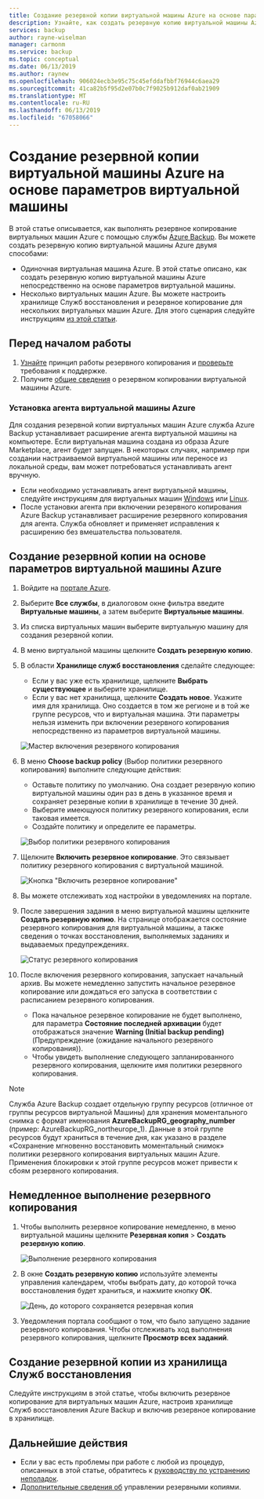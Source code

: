 ```yaml
---
title: Создание резервной копии виртуальной машины Azure на основе параметров виртуальной машины с помощью службы Azure Backup
description: Узнайте, как создать резервную копию виртуальной машины Azure с помощью службы Azure Backup
services: backup
author: rayne-wiselman
manager: carmonm
ms.service: backup
ms.topic: conceptual
ms.date: 06/13/2019
ms.author: raynew
ms.openlocfilehash: 906024ecb3e95c75c45efddafbbf76944c6aea29
ms.sourcegitcommit: 41ca82b5f95d2e07b0c7f9025b912daf0ab21909
ms.translationtype: MT
ms.contentlocale: ru-RU
ms.lasthandoff: 06/13/2019
ms.locfileid: "67058066"
---
```

# <a name="back-up-an-azure-vm-from-the-vm-settings"></a>Создание резервной копии виртуальной машины Azure на основе параметров виртуальной машины

В этой статье описывается, как выполнять резервное копирование виртуальных машин Azure с помощью службы [Azure Backup](backup-overview.md). Вы можете создать резервную копию виртуальной машины Azure двумя способами:

- Одиночная виртуальная машина Azure. В этой статье описано, как создать резервную копию виртуальной машины Azure непосредственно на основе параметров виртуальной машины.
- Несколько виртуальных машин Azure. Вы можете настроить хранилище Служб восстановления и резервное копирование для нескольких виртуальных машин Azure. Для этого сценария следуйте инструкциям [из этой статьи](backup-azure-arm-vms-prepare.md).



## <a name="before-you-start"></a>Перед началом работы

1. [Узнайте](backup-architecture.md#how-does-azure-backup-work) принцип работы резервного копирования и [проверьте](backup-support-matrix.md#azure-vm-backup-support) требования к поддержке.
2. Получите [общие сведения](backup-azure-vms-introduction.md) о резервном копировании виртуальной машины Azure.

### <a name="azure-vm-agent-installation"></a>Установка агента виртуальной машины Azure

Для создания резервной копии виртуальных машин Azure служба Azure Backup устанавливает расширение агента виртуальной машины на компьютере. Если виртуальная машина создана из образа Azure Marketplace, агент будет запущен. В некоторых случаях, например при создании настраиваемой виртуальной машины или переносе из локальной среды, вам может потребоваться устанавливать агент вручную.

- Если необходимо устанавливать агент виртуальной машины, следуйте инструкциям для виртуальных машин [Windows](https://docs.microsoft.com/azure/virtual-machines/extensions/agent-windows) или [Linux](https://docs.microsoft.com/azure/virtual-machines/extensions/agent-linux).
- После установки агента при включении резервного копирования Azure Backup устанавливает расширение резервного копирования для агента. Служба обновляет и применяет исправления к расширению без вмешательства пользователя.

## <a name="back-up-from-azure-vm-settings"></a>Создание резервной копии на основе параметров виртуальной машины Azure


1. Войдите на [портале Azure](https://portal.azure.com/).
2. Выберите **Все службы**, в диалоговом окне фильтра введите **Виртуальные машины**, а затем выберите **Виртуальные машины**.
3. Из списка виртуальных машин выберите виртуальную машину для создания резервной копии.
4. В меню виртуальной машины щелкните **Создать резервную копию**.
5. В области **Хранилище служб восстановления** сделайте следующее:
   - Если у вас уже есть хранилище, щелкните **Выбрать существующее** и выберите хранилище.
   - Если у вас нет хранилища, щелкните **Создать новое**. Укажите имя для хранилища. Оно создается в том же регионе и в той же группе ресурсов, что и виртуальная машина. Эти параметры нельзя изменить при включении резервного копирования непосредственно из параметров виртуальной машины.

   ![Мастер включения резервного копирования](./media/backup-azure-vms-first-look-arm/vm-menu-enable-backup-small.png)

6. В меню **Choose backup policy** (Выбор политики резервного копирования) выполните следующие действия:

   - Оставьте политику по умолчанию. Она создает резервную копию виртуальной машины один раз в день в указанное время и сохраняет резервные копии в хранилище в течение 30 дней.
   - Выберите имеющуюся политику резервного копирования, если таковая имеется.
   - Создайте политику и определите ее параметры.  

   ![Выбор политики резервного копирования](./media/backup-azure-vms-first-look-arm/set-backup-policy.png)

7. Щелкните **Включить резервное копирование**. Это связывает политику резервного копирования с виртуальной машиной.

    ![Кнопка "Включить резервное копирование"](./media/backup-azure-vms-first-look-arm/vm-management-menu-enable-backup-button.png)

8. Вы можете отслеживать ход настройки в уведомлениях на портале.
9. После завершения задания в меню виртуальной машины щелкните **Создать резервную копию**. На странице отображается состояние резервного копирования для виртуальной машины, а также сведения о точках восстановления, выполняемых заданиях и выдаваемых предупреждениях.

   ![Статус резервного копирования](./media/backup-azure-vms-first-look-arm/backup-item-view-update.png)

10. После включения резервного копирования, запускает начальный архив. Вы можете немедленно запустить начальное резервное копирование или дождаться его запуска в соответствии с расписанием резервного копирования.
    - Пока начальное резервное копирование не будет выполнено, для параметра **Состояние последней архивации** будет отображаться значение **Warning (Initial backup pending)** (Предупреждение (ожидание начального резервного копирования)).
    - Чтобы увидеть выполнение следующего запланированного резервного копирования, щелкните имя политики резервного копирования.


> [!NOTE]
> Служба Azure Backup создает отдельную группу ресурсов (отличное от группы ресурсов виртуальной Машины) для хранения моментального снимка с формат именования **AzureBackupRG_geography_number** (пример: AzureBackupRG_northeurope_1). Данные в этой группе ресурсов будут храниться в течение дня, как указано в разделе «Сохранение мгновенно восстановить моментальный снимок» политики резервного копирования виртуальных машин Azure. Применения блокировки к этой группе ресурсов может привести к сбоям резервного копирования.


## <a name="run-a-backup-immediately"></a>Немедленное выполнение резервного копирования

1. Чтобы выполнить резервное копирование немедленно, в меню виртуальной машины щелкните **Резервная копия** > **Создать резервную копию**.

    ![Выполнение резервного копирования](./media/backup-azure-vms-first-look-arm/backup-now-update.png)

2. В окне **Создать резервную копию** используйте элементы управления календарем, чтобы выбрать дату, до которой точка восстановления будет храниться, и нажмите кнопку **ОК**.

    ![День, до которого сохраняется резервная копия](./media/backup-azure-vms-first-look-arm/backup-now-blade-calendar.png)

3. Уведомления портала сообщают о том, что было запущено задание резервного копирования. Чтобы отслеживать ход выполнения резервного копирования, щелкните **Просмотр всех заданий**.




## <a name="back-up-from-the-recovery-services-vault"></a>Создание резервной копии из хранилища Служб восстановления

Следуйте инструкциям в этой статье, чтобы включить резервное копирование для виртуальных машин Azure, настроив хранилище Служб восстановления Azure Backup и включив резервное копирование в хранилище.

## <a name="next-steps"></a>Дальнейшие действия

- Если у вас есть проблемы при работе с любой из процедур, описанных в этой статье, обратитесь к [руководству по устранению неполадок](backup-azure-vms-troubleshoot.md).
- [Дополнительные сведения об](backup-azure-manage-vms.md) управлении резервными копиями.
